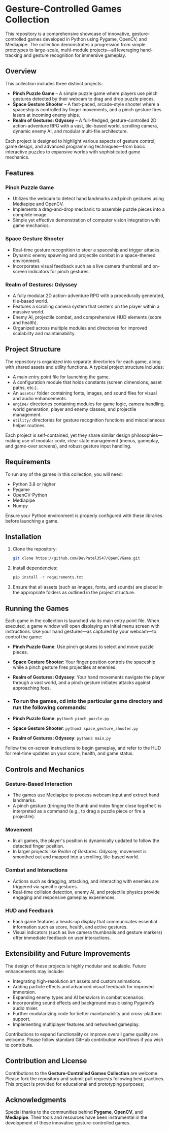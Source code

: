 # Gesture-Controlled Games Collection

This repository is a comprehensive showcase of innovative, gesture-controlled games developed in Python using Pygame, OpenCV, and Mediapipe. The collection demonstrates a progression from simple prototypes to large-scale, multi-module projects—all leveraging hand-tracking and gesture recognition for immersive gameplay.

## Overview

This collection includes three distinct projects:

- **Pinch Puzzle Game** – A simple puzzle game where players use pinch gestures detected by their webcam to drag and drop puzzle pieces.
- **Space Gesture Shooter** – A fast-paced, arcade-style shooter where a spaceship is controlled by finger movements, and a pinch gesture fires lasers at incoming enemy ships.
- **Realm of Gestures: Odyssey** – A full-fledged, gesture-controlled 2D action-adventure RPG with a vast, tile-based world, scrolling camera, dynamic enemy AI, and modular multi-file architecture.

Each project is designed to highlight various aspects of gesture control, game design, and advanced programming techniques—from basic interactive puzzles to expansive worlds with sophisticated game mechanics.

## Features

### Pinch Puzzle Game
- Utilizes the webcam to detect hand landmarks and pinch gestures using Mediapipe and OpenCV.
- Implements a drag-and-drop mechanic to assemble puzzle pieces into a complete image.
- Simple yet effective demonstration of computer vision integration with game mechanics.

### Space Gesture Shooter
- Real-time gesture recognition to steer a spaceship and trigger attacks.
- Dynamic enemy spawning and projectile combat in a space-themed environment.
- Incorporates visual feedback such as a live camera thumbnail and on-screen indicators for pinch gestures.

### Realm of Gestures: Odyssey
- A fully modular 2D action-adventure RPG with a procedurally generated, tile-based world.
- Features a scrolling camera system that centers on the player within a massive world.
- Enemy AI, projectile combat, and comprehensive HUD elements (score and health).
- Organized across multiple modules and directories for improved scalability and maintainability.

## Project Structure

The repository is organized into separate directories for each game, along with shared assets and utility functions. A typical project structure includes:

- A main entry point file for launching the game.
- A configuration module that holds constants (screen dimensions, asset paths, etc.).
- An `assets/` folder containing fonts, images, and sound files for visual and audio enhancements.
- `engine/` directories containing modules for game logic, camera handling, world generation, player and enemy classes, and projectile management.
- `utility/` directories for gesture recognition functions and miscellaneous helper routines.

Each project is self-contained, yet they share similar design philosophies—making use of modular code, clear state management (menus, gameplay, and game-over screens), and robust gesture input handling.

## Requirements

To run any of the games in this collection, you will need:

- Python 3.8 or higher
- Pygame
- OpenCV-Python
- Mediapipe
- Numpy

Ensure your Python environment is properly configured with these libraries before launching a game.

## Installation

1. Clone the repository:
   ```sh
   git clone https://github.com/DevPatel3547/OpenCVGame.git
   ```
2. Install dependencies:
   ```sh
   pip install -r requirements.txt
   ```
3. Ensure that all assets (such as images, fonts, and sounds) are placed in the appropriate folders as outlined in the project structure.

## Running the Games

Each game in the collection is launched via its main entry point file. When executed, a game window will open displaying an initial menu screen with instructions. Use your hand gestures—as captured by your webcam—to control the game:

- **Pinch Puzzle Game**: Use pinch gestures to select and move puzzle pieces.
- **Space Gesture Shooter**: Your finger position controls the spaceship while a pinch gesture fires projectiles at enemies.
- **Realm of Gestures: Odyssey**: Your hand movements navigate the player through a vast world, and a pinch gesture initiates attacks against approaching foes.

- ### **To run the games, cd into the particular game directory and run the following commands**:
- **Pinch Puzzle Game**: ```python3 pinch_puzzle.py```
- **Space Gesture Shooter**: ```python3 space_gesture_shooter.py```
- **Realm of Gestures: Odyssey**: ```python3 main.py```

Follow the on-screen instructions to begin gameplay, and refer to the HUD for real-time updates on your score, health, and game status.

## Controls and Mechanics

### Gesture-Based Interaction
- The games use Mediapipe to process webcam input and extract hand landmarks.
- A pinch gesture (bringing the thumb and index finger close together) is interpreted as a command (e.g., to drag a puzzle piece or fire a projectile).

### Movement
- In all games, the player's position is dynamically updated to follow the detected finger position.
- In larger projects like *Realm of Gestures: Odyssey*, movement is smoothed out and mapped into a scrolling, tile-based world.

### Combat and Interactions
- Actions such as dragging, attacking, and interacting with enemies are triggered via specific gestures.
- Real-time collision detection, enemy AI, and projectile physics provide engaging and responsive gameplay experiences.

### HUD and Feedback
- Each game features a heads-up display that communicates essential information such as score, health, and active gestures.
- Visual indicators (such as live camera thumbnails and gesture markers) offer immediate feedback on user interactions.

## Extensibility and Future Improvements

The design of these projects is highly modular and scalable. Future enhancements may include:

- Integrating high-resolution art assets and custom animations.
- Adding particle effects and advanced visual feedback for improved immersion.
- Expanding enemy types and AI behaviors in combat scenarios.
- Incorporating sound effects and background music using Pygame’s audio mixer.
- Further modularizing code for better maintainability and cross-platform support.
- Implementing multiplayer features and networked gameplay.

Contributions to expand functionality or improve overall game quality are welcome. Please follow standard GitHub contribution workflows if you wish to contribute.

## Contribution and License

Contributions to the **Gesture-Controlled Games Collection** are welcome. Please fork the repository and submit pull requests following best practices. This project is provided for educational and prototyping purposes; 

## Acknowledgments

Special thanks to the communities behind **Pygame**, **OpenCV**, and **Mediapipe**. Their tools and resources have been instrumental in the development of these innovative gesture-controlled games.
